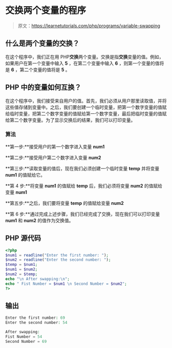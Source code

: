 # 交换两个变量的程序

> 原文：<https://learnetutorials.com/php/programs/variable-swapping>

## 什么是两个变量的交换？

在这个程序中，我们正在用 PHP**交换**两个变量。交换是指**交换**变量的值。例如，如果用户在第一个变量中输入 **5** ，在第二个变量中输入 **6** ，则第一个变量的值将是 **6** ，第二个变量的值将是 **5** 。

## PHP 中的变量如何互换？

在这个程序中，我们接受来自用户的值。首先，我们必须从用户那里读取值，并将这些值存储到变量中。之后，我们要创建一个临时变量，把第一个数字变量的值赋给临时变量，把第二个数字变量的值赋给第一个数字变量，最后把临时变量的值赋给第二个数字变量。为了显示交换后的结果，我们可以打印变量。

### 算法

**第一步:**接受用户的第一个数字进入变量 **num1**

**第二步:**接受用户第二个数字进入变量 **num2**

**第三步:**读取变量的值后，现在我们必须创建一个临时变量 **temp** 并将变量 **num1** 的值赋给它。

**第 4 步:**将变量 **num1** 的值赋给 **temp** 后，我们必须将变量 **num2** 的值赋给变量 **num1**

**第五步:**之后，我们要将变量 **temp** 的值赋给变量 **num2**

**第 6 步:**通过完成上述步骤，我们已经完成了交换，现在我们可以打印变量 **num1** 和 **num2** 的值作为交换值。

## PHP 源代码

```php
<?php
$num1 = readline("Enter the first number: ");
$num2 = readline("Enter the second number: ");
$temp = $num1;
$num1 = $num2;
$num2 = $temp;
echo "\n After swapping:\n";
echo " Fist Number = $num1 \n Second Number = $num2";
?>

```

## 输出

```php
Enter the first number: 69
Enter the second number: 54

After swapping:
Fist Number = 54
Second Number = 69
```
